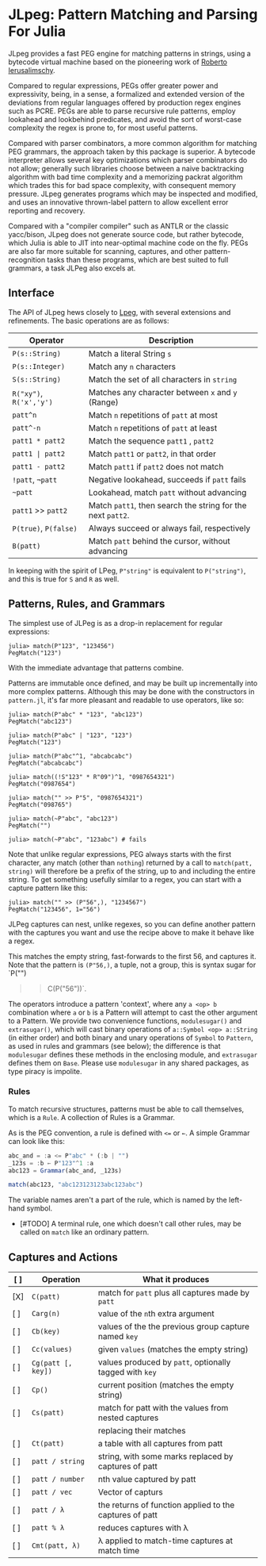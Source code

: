 # JLpeg: Pattern Matching and Parsing For Julia

JLpeg provides a fast PEG engine for matching patterns in strings, using a bytecode
virtual machine based on the pioneering work of [Roberto
Ierusalimschy](https://www.inf.puc-rio.br/~roberto/docs/peg.pdf).

Compared to regular expressions, PEGs offer greater power and expressivity, being, in
a sense, a formalized and extended version of the deviations from regular languages
offered by production regex engines such as PCRE.  PEGs are able to parse recursive
rule patterns, employ lookahead and lookbehind predicates, and avoid the sort of
worst-case complexity the regex is prone to, for most useful patterns.

Compared with parser combinators, a more common algorithm for matching PEG grammars,
the approach taken by this package is superior.  A bytecode interpreter allows
several key optimizations which parser combinators do not allow; generally such
libraries choose between a naive backtracking algorithm with bad time complexity and
a memorizing packrat algorithm which trades this for bad space complexity, with
consequent memory pressure.  JLpeg generates programs which may be inspected and
modified, and uses an innovative thrown-label pattern to allow excellent error
reporting and recovery.

Compared with a "compiler compiler" such as ANTLR or the classic yacc/bison, JLpeg
does not generate source code, but rather bytecode, which Julia is able to JIT into
near-optimal machine code on the fly.  PEGs are also far more suitable for scanning,
captures, and other pattern-recognition tasks than these programs, which are best
suited to full grammars, a task JLPeg also excels at.

## Interface

The API of JLpeg hews closely to [Lpeg](http://www.inf.puc-rio.br/~roberto/lpeg/),
with several extensions and refinements.  The basic operations are as follows:

| Operator                | Description                                                 |
| ----------------------- | ----------------------------------------------------------- |
| `P(s::String)`          | Match a literal String `s`                                  |
| `P(s::Integer)`         | Match any `n` characters                                    |
| `S(s::String)`          | Match the set of all characters in `string`                 |
| `R("xy")`, `R('x','y')` | Matches any character between `x` and `y` (Range)           |
| `patt^n`                | Match `n` repetitions of `patt` at most                     |
| `patt^-n`               | Match `n` repetitions of `patt` at least                    |
| `patt1 * patt2`         | Match the sequence `patt1` , `patt2`                        |
| `patt1 \| patt2`        | Match `patt1` or `patt2`, in that order                     |
| `patt1 - patt2`         | Match `patt1` if `patt2` does not match                     |
| `!patt`, `¬patt`        | Negative lookahead, succeeds if `patt` fails                |
| `~patt`                 | Lookahead, match `patt` without advancing                   |
| `patt1` >> `patt2`      | Match `patt1`, then search the string for the next `patt2`. |
| `P(true)`, `P(false)`   | Always succeed or always fail, respectively                 |
| `B(patt)`               | Match `patt` behind the cursor, without advancing           |

In keeping with the spirit of LPeg, `P"string"` is equivalent to `P("string")`, and
this is true for `S` and `R` as well.

## Patterns, Rules, and Grammars

The simplest use of JLPeg is as a drop-in replacement for regular expressions:

```jldoctest
julia> match(P"123", "123456")
PegMatch("123")
```

With the immediate advantage that patterns combine.

Patterns are immutable once defined, and may be built up incrementally into more
complex patterns.  Although this may be done with the constructors in `pattern.jl`,
it's far more pleasant and readable to use operators, like so:

```jldoctest
julia> match(P"abc" * "123", "abc123")
PegMatch("abc123")

julia> match(P"abc" | "123", "123")
PegMatch("123")

julia> match(P"abc"^1, "abcabcabc")
PegMatch("abcabcabc")

julia> match((!S"123" * R"09")^1, "0987654321")
PegMatch("0987654")

julia> match("" >> P"5", "0987654321")
PegMatch("098765")

julia> match(~P"abc", "abc123")
PegMatch("")

julia> match(~P"abc", "123abc") # fails

```

Note that unlike regular expressions, PEG always starts with the first character, any
match (other than `nothing`) returned by a call to `match(patt, string)` will
therefore be a prefix of the string, up to and including the entire string.  To get
something usefully similar to a regex, you can start with a capture pattern like
this:

```jldoctest
julia> match("" >> (P"56",), "1234567")
PegMatch("123456", 1="56")
```

JLPeg captures can nest, unlike regexes, so you can define another pattern with the
captures you want and use the recipe above to make it behave like a regex.

This matches the empty string, fast-forwards to the first 56, and captures it.  Note
that the pattern is `(P"56,)`, a tuple, not a group, this is syntax sugar for `P("")
>> C(P("56"))`.

The operators introduce a pattern 'context', where any `a <op> b` combination where
`a` or `b` is a Pattern will attempt to cast the other argument to a Pattern.  We
provide two convenience functions, `modulesugar()` and `extrasugar()`, which will
cast binary operations of `a::Symbol <op> a::String` (in either order) and both
binary and unary operations of `Symbol` to `Pattern`, as used in rules and grammars
(see below); the difference is that `modulesugar` defines these methods in the
enclosing module, and `extrasugar` defines them on `Base`.  Please use `modulesugar`
in any shared packages, as type piracy is impolite.

### Rules

To match recursive structures, patterns must be able to call themselves, which is a
`Rule`.  A collection of Rules is a Grammar.

As is the PEG convention, a rule is defined with `<=` or `←`.  A simple Grammar can
look like this:

```julia
abc_and = :a <= P"abc" * (:b | "")
_123s = :b ← P"123"^1 :a
abc123 = Grammar(abc_and, _123s)

match(abc123, "abc123123123abc123abc")
```

The variable names aren't a part of the rule, which is named by the left-hand symbol.

- [#TODO] A terminal rule, one which doesn't call other rules, may be called on
`match` like an ordinary pattern.

## Captures and Actions

| [ ] | Operation          | What it produces                                        |
| --- | ------------------ | ------------------------------------------------------- |
| [X] | `C(patt)`          | match for `patt` plus all captures made by `patt`       |
| [ ] | `Carg(n)`          | value of the `n`th extra argument                       |
| [ ] | `Cb(key)`          | values of the the previous group capture named `key`    |
| [ ] | `Cc(values)`       | given `values` (matches the empty string)               |
| [ ] | `Cg(patt [, key])` | values produced by `patt`, optionally tagged with `key` |
| [ ] | `Cp()`             | current position (matches the empty string)             |
| [ ] | `Cs(patt)`         | match for patt with the values from nested captures     |
|     |                    | replacing their matches                                 |
| [ ] | `Ct(patt)`         | a table with all captures from patt                     |
| [ ] | `patt / string`    | string, with some marks replaced by captures of patt    |
| [ ] | `patt / number`    | nth value captured by patt                              |
| [ ] | `patt / vec`       | Vector of capturs                                       |
| [ ] | `patt / λ`         | the returns of function applied to the captures of patt |
| [ ] | `patt % λ`         | reduces captures with λ                                 |
| [ ] | `Cmt(patt, λ)`     | λ applied to match-time captures at match time          |

